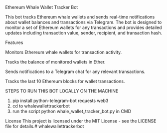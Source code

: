Ethereum Whale Wallet Tracker Bot 

This bot tracks Ethereum whale wallets and sends real-time notifications about wallet balances and transactions via Telegram. The bot is designed to monitor a set of Ethereum wallets for any transactions and provides detailed updates including transaction value, sender, recipient, and transaction hash.

Features

Monitors Ethereum whale wallets for transaction activity.

Tracks the balance of monitored wallets in Ether.

Sends notifications to a Telegram chat for any relevant transactions.

Tracks the last 10 Ethereum blocks for wallet transactions.

STEPS TO RUN THIS BOT LOCALLY ON THE MACHINE 

1. pip install python-telegram-bot requests web3
2. cd to whalewallettrackerbot 
3. run the script python whale_wallet_tracker_bot.py
 in CMD




License
This project is licensed under the MIT License - see the LICENSE file for details.# whalewallettrackerbot
